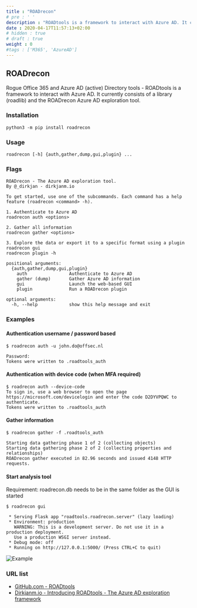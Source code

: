 ```yaml
---
title : "ROADrecon"
# pre : ' '
description : "ROADtools is a framework to interact with Azure AD. It currently consists of a library (roadlib) and the ROADrecon Azure AD exploration tool."
date : 2020-04-17T11:57:13+02:00
# hidden : true
# draft : true
weight : 0
#tags : ['M365', 'AzureAD']
---
```


## ROADrecon

Rogue Office 365 and Azure AD (active) Directory tools - ROADtools is a framework to interact with Azure AD. It currently consists of a library (roadlib) and the ROADrecon Azure AD exploration tool.

### Installation

```plain
python3 -m pip install roadrecon
```

### Usage

```plain
roadrecon [-h] {auth,gather,dump,gui,plugin} ...
```

### Flags

```plain
ROADrecon - The Azure AD exploration tool.
By @_dirkjan - dirkjanm.io

To get started, use one of the subcommands. Each command has a help feature (roadrecon <command> -h).

1. Authenticate to Azure AD
roadrecon auth <options>

2. Gather all information
roadrecon gather <options>

3. Explore the data or export it to a specific format using a plugin
roadrecon gui
roadrecon plugin -h

positional arguments:
  {auth,gather,dump,gui,plugin}
    auth                Authenticate to Azure AD
    gather (dump)       Gather Azure AD information
    gui                 Launch the web-based GUI
    plugin              Run a ROADrecon plugin

optional arguments:
  -h, --help            show this help message and exit
```

### Examples

#### Authentication username / password based

```plain
$ roadrecon auth -u john.do@offsec.nl

Password:
Tokens were written to .roadtools_auth
```

#### Authentication with device code (when MFA required)

```plain
$ roadrecon auth --device-code
To sign in, use a web browser to open the page https://microsoft.com/devicelogin and enter the code D2DYVPQWC to authenticate.
Tokens were written to .roadtools_auth
```

#### Gather information

```plain
$ roadrecon gather -f .roadtools_auth

Starting data gathering phase 1 of 2 (collecting objects)
Starting data gathering phase 2 of 2 (collecting properties and relationships)
ROADrecon gather executed in 82.96 seconds and issued 4148 HTTP requests.
```

#### Start analysis tool

Requirement: roadrecon.db needs to be in the same folder as the GUI is started

```plain
$ roadrecon gui

 * Serving Flask app "roadtools.roadrecon.server" (lazy loading)
 * Environment: production
   WARNING: This is a development server. Do not use it in a production deployment.
   Use a production WSGI server instead.
 * Debug mode: off
 * Running on http://127.0.0.1:5000/ (Press CTRL+C to quit)
```

![Example](images/example1.png)

### URL list

* [GitHub.com - ROADtools](https://github.com/dirkjanm/ROADtools)
* [Dirkjanm.io - Introducing ROADtools - The Azure AD exploration framework](https://dirkjanm.io/introducing-roadtools-and-roadrecon-azure-ad-exploration-framework/)
